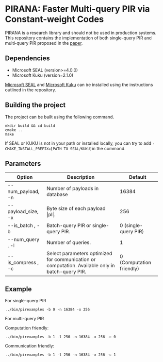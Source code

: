 # PIRANA: Faster Multi-query PIR via Constant-weight Codes

PIRANA is a research library and should not be used in production systems. 
This repository contains the implementation of both single-query PIR and multi-query PIR proposed in the [paper](https://eprint.iacr.org/2022/1401).

## Dependencies
- Microsoft SEAL (version>=4.0.0)
- Microsoft Kuku (version=2.1.0)

[Microsoft SEAL](https://github.com/microsoft/SEAL) and [Microsoft Kuku](https://github.com/microsoft/Kuku) can be installed using the instructions outlined in the repository.

## Building the project
The project can be built using the following command.
```
mkdir build && cd build
cmake ..
make
```
If SEAL or KUKU is not in your path or installed locally, you can try to add `-CMAKE_INSTALL_PREFIX=[PATH TO SEAL/KUKU]`in the commond.

## Parameters
| Option             | Description                                         |Default|
|------------------------------|---------------------------------------------|-----|
| --num_payload, -n | Number of payloads in database                      |16384|
| --payload_size, -x | Byte size of each payload \|pl\|.                   | 256|
| --is_batch    , -b | Batch-query PIR or single-query PIR.     |0 (single-query PIR)|
| --num_query   , -l | Number of queries.                      |1|
| --is_compress , -c | Select parameters optimized for communication or computation.  Available only in batch-query PIR.     |0 (Computation friendly)|


## Example
For single-query PIR
```
../bin/pirexamples -b 0 -n 16384 -x 256
```
For multi-query PIR

Computation friendly:
```
../bin/pirexamples -b 1 -l 256 -n 16384 -x 256 -c 0
```

Communication friendly:
```
../bin/pirexamples -b 1 -l 256 -n 16384 -x 256 -c 1 
```
